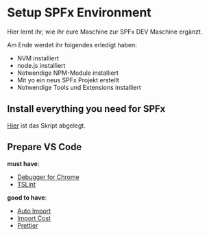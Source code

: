 # Setup SPFx Environment
Hier lernt ihr, wie ihr eure Maschine zur SPFx DEV Maschine ergänzt.

Am Ende werdet ihr folgendes erledigt haben:
- NVM installiert
- node.js installiert
- Notwendige NPM-Module installiert
- Mit yo ein neus SPFx Projekt erstellt
- Notwendige Tools und Extensions installiert

## Install everything you need for SPFx
[Hier](https://stash.garaio.com/projects/GPS/repos/col-tools/browse/Scripts/Setup-SPFxDevEnv.ps1) ist das Skript abgelegt.

## Prepare VS Code
**must have**:
- [Debugger for Chrome](https://marketplace.visualstudio.com/items?itemName=msjsdiag.debugger-for-chrome)
- [TSLint](https://marketplace.visualstudio.com/items?itemName=eg2.tslint)

**good to have**:
- [Auto Import](https://marketplace.visualstudio.com/items?itemName=steoates.autoimport)
- [Import Cost](https://marketplace.visualstudio.com/items?itemName=wix.vscode-import-cost)
- [Prettier](https://marketplace.visualstudio.com/items?itemName=esbenp.prettier-vscode)